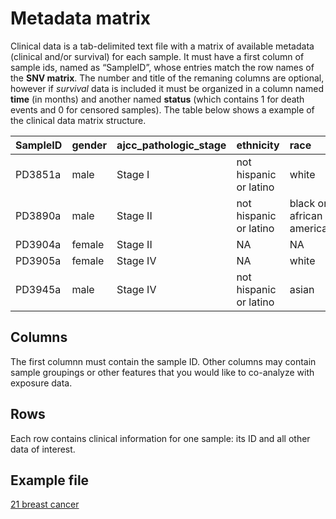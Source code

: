 # Metadata matrix

Clinical data is a tab-delimited text file with a matrix of available metadata (clinical and/or survival) for each sample. It must have a first column of sample ids, named as “SampleID”, whose entries match the row names of the **SNV matrix**. The number and title of the remaning columns are optional, however if *survival* data is included it must be organized in a column named **time** (in months) and another named **status** (which contains 1 for death events and 0 for censored samples). The table below shows a example of the clinical data matrix structure.

<table class="table table-striped table-hover" style="margin-left: auto; margin-right: auto;">
 <thead>
  <tr>
   <th style="text-align:left;"> SampleID </th>
   <th style="text-align:left;"> gender </th>
   <th style="text-align:left;"> ajcc_pathologic_stage </th>
   <th style="text-align:left;"> ethnicity </th>
   <th style="text-align:left;"> race </th>
   <th style="text-align:left;"> status </th>
   <th style="text-align:left;"> time </th>
  </tr>
 </thead>
<tbody>
  <tr>
   <td style="text-align:left;"> PD3851a </td>
   <td style="text-align:left;"> male </td>
   <td style="text-align:left;"> Stage I </td>
   <td style="text-align:left;"> not hispanic or latino </td>
   <td style="text-align:left;"> white </td>
   <td style="text-align:left;"> 0 </td>
   <td style="text-align:left;"> 236 </td>
  </tr>
  <tr>
   <td style="text-align:left;"> PD3890a </td>
   <td style="text-align:left;"> male </td>
   <td style="text-align:left;"> Stage II </td>
   <td style="text-align:left;"> not hispanic or latino </td>
   <td style="text-align:left;"> black or african american </td>
   <td style="text-align:left;"> 1 </td>
   <td style="text-align:left;"> 199 </td>
  </tr>
  <tr>
   <td style="text-align:left;"> PD3904a </td>
   <td style="text-align:left;"> female </td>
   <td style="text-align:left;"> Stage II </td>
   <td style="text-align:left;"> NA </td>
   <td style="text-align:left;"> NA </td>
   <td style="text-align:left;"> 0 </td>
   <td style="text-align:left;"> 745 </td>
  </tr>
  <tr>
   <td style="text-align:left;"> PD3905a </td>
   <td style="text-align:left;"> female </td>
   <td style="text-align:left;"> Stage IV </td>
   <td style="text-align:left;"> NA </td>
   <td style="text-align:left;"> white </td>
   <td style="text-align:left;"> 1 </td>
   <td style="text-align:left;"> 299 </td>
  </tr>
  <tr>
   <td style="text-align:left;"> PD3945a </td>
   <td style="text-align:left;"> male </td>
   <td style="text-align:left;"> Stage IV </td>
   <td style="text-align:left;"> not hispanic or latino </td>
   <td style="text-align:left;"> asian </td>
   <td style="text-align:left;"> 0 </td>
   <td style="text-align:left;"> 799 </td>
  </tr>
</tbody>
</table>


## Columns
The first columnn must contain the sample ID. Other columns may contain sample groupings or other features that you would like to co-analyze with exposure data.

## Rows
Each row contains clinical information for one sample: its ID and all other data of interest.

## Example file

[21 breast cancer](https://raw.githubusercontent.com/rvalieris/signeR/dev2.0/inst/extdata/clinical-test-signerflow.tsv)